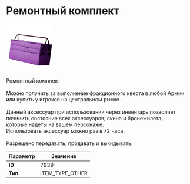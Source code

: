# Ремонтный комплект

![Item Image](../img/7939.webp?raw=true)

Ремонтный комплект<br><br>Можно получить за выполнение фракционного квеста в любой Армии<br>или купить у игроков на центральном рынке.<br><br>Данный аксессуар при использовании через инвентарь позволяет<br>починить состояние всех аксессуаров, скина и бронежилета,<br>которые надеты на вашем персонаже.<br>Использовать аксессуар можно раз в 72 часа.<br><br>Разрешено передавать, продавать и выкидывать.


| Параметр | Значение |
|----------|----------|
| **ID** | 7939 |
| **Тип** | ITEM_TYPE_OTHER |

